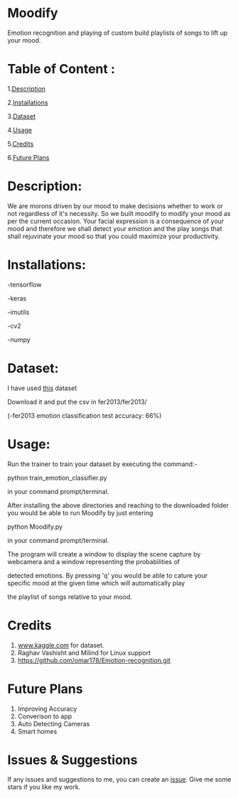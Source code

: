 # Moodify
Emotion recognition and playing of custom build playlists of songs to lift up your mood.
# Table of Content :
1.[Description](#p1)

2.[Installations](#p2)

3.[Dataset](#p3)

4.[Usage](#p4)

5.[Credits](#p5)

6.[Future Plans](#p6)

<a id="p1"></a> 
# Description:

We are morons driven by our mood to make decisions whether to work or not regardless of it's necessity. So we built moodify to modify your mood as per the current occasion. Your facial expression is a consequence of your mood and therefore we shall detect your emotion and the play songs that shall rejuvinate your mood so that you could maximize your productivity.

<a id="p2"></a> 
# Installations:
-tensorflow

-keras

-imutils

-cv2

-numpy

<a id="p4"></a> 
# Dataset:
I have used [this](https://www.kaggle.com/c/3364/download-all) dataset

Download it and put the csv in fer2013/fer2013/

(-fer2013 emotion classification test accuracy: 66%)

<a id="p3"></a> 
# Usage:
Run the trainer to train your dataset by executing the command:- 

python train_emotion_classifier.py

in your command prompt/terminal.

After installing the above directories and reaching to the downloaded folder you would be able to run Moodify by just entering 

python Moodify.py

in your command prompt/terminal.

The program will create a window to display the scene capture by webcamera and a window representing the probabilities of 

detected emotions. By pressing 'q' you would be able to cature your specific mood at the given time which will automatically play

the playlist of songs relative to your mood.

# Credits
1) www.kaggle.com for dataset.
2) Raghav Vashisht and Milind for Linux support
3) https://github.com/omar178/Emotion-recognition.git

# Future Plans
1) Improving Accuracy
2) Converison to app
3) Auto Detecting Cameras
4) Smart homes

# Issues & Suggestions
If any issues and suggestions to me, you can create an [issue](https://github.com/Sahajpal/Moodify/issues).
Give me some stars if you like my work.

